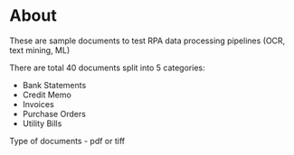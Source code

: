 About
======

These are sample documents to test RPA data processing pipelines (OCR, text mining, ML)

There are total 40 documents split into 5 categories:

* Bank Statements
* Credit Memo
* Invoices
* Purchase Orders
* Utility Bills

Type of documents - pdf or tiff
 
